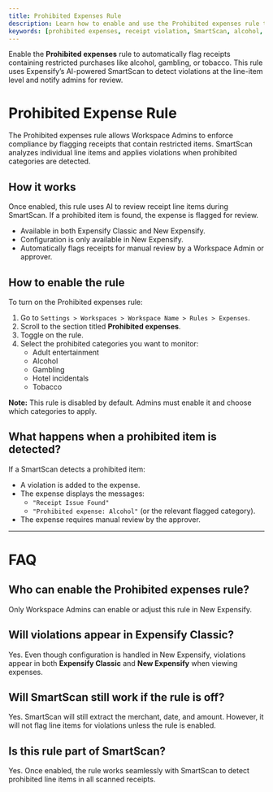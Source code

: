 ```yaml
---
title: Prohibited Expenses Rule
description: Learn how to enable and use the Prohibited expenses rule to automatically flag receipts with restricted items such as alcohol, gambling, or tobacco.
keywords: [prohibited expenses, receipt violation, SmartScan, alcohol, gambling, expense rules, workspace settings, line item compliance]
---
```

<div id="new-expensify" markdown="1">

Enable the **Prohibited expenses** rule to automatically flag receipts containing restricted purchases like alcohol, gambling, or tobacco. This rule uses Expensify’s AI-powered SmartScan to detect violations at the line-item level and notify admins for review.

# Prohibited Expense Rule

The Prohibited expenses rule allows Workspace Admins to enforce compliance by flagging receipts that contain restricted items. SmartScan analyzes individual line items and applies violations when prohibited categories are detected.

## How it works

Once enabled, this rule uses AI to review receipt line items during SmartScan. If a prohibited item is found, the expense is flagged for review.

- Available in both Expensify Classic and New Expensify.
- Configuration is only available in New Expensify.
- Automatically flags receipts for manual review by a Workspace Admin or approver.

## How to enable the rule

To turn on the Prohibited expenses rule:

1. Go to `Settings > Workspaces > Workspace Name > Rules > Expenses`.
2. Scroll to the section titled **Prohibited expenses**.
3. Toggle on the rule.
4. Select the prohibited categories you want to monitor:
   - Adult entertainment
   - Alcohol
   - Gambling
   - Hotel incidentals
   - Tobacco

**Note:** This rule is disabled by default. Admins must enable it and choose which categories to apply.

## What happens when a prohibited item is detected?

If a SmartScan detects a prohibited item:

- A violation is added to the expense.
- The expense displays the messages:
  - `"Receipt Issue Found"`
  - `"Prohibited expense: Alcohol"` (or the relevant flagged category).
- The expense requires manual review by the approver.

---

# FAQ

## Who can enable the Prohibited expenses rule?

Only Workspace Admins can enable or adjust this rule in New Expensify.

## Will violations appear in Expensify Classic?

Yes. Even though configuration is handled in New Expensify, violations appear in both **Expensify Classic** and **New Expensify** when viewing expenses.

## Will SmartScan still work if the rule is off?

Yes. SmartScan will still extract the merchant, date, and amount. However, it will not flag line items for violations unless the rule is enabled.

## Is this rule part of SmartScan?

Yes. Once enabled, the rule works seamlessly with SmartScan to detect prohibited line items in all scanned receipts.

</div>
